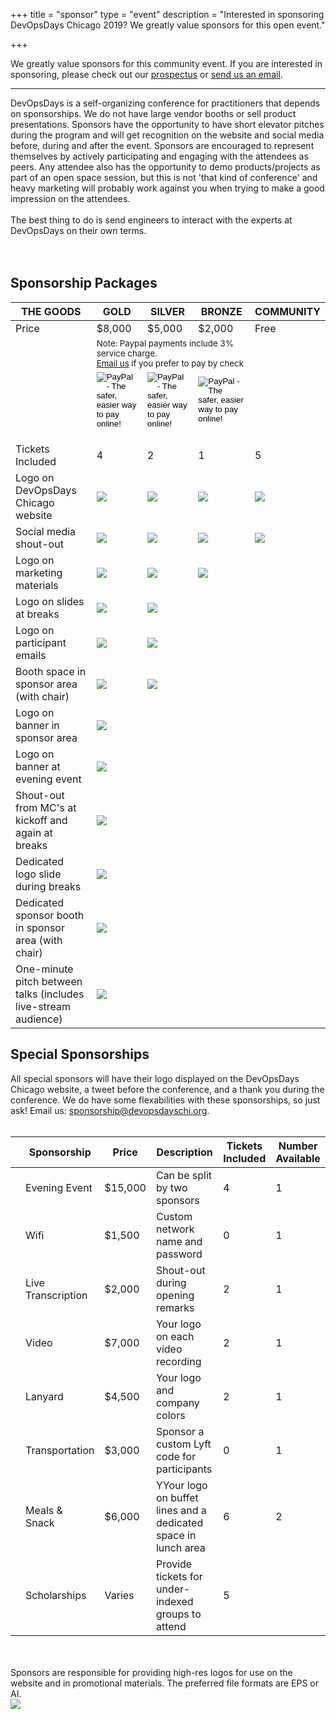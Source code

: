 +++
title = "sponsor"
type = "event"
description = "Interested in sponsoring DevOpsDays Chicago 2019? We greatly value sponsors for this open event."


+++
<div class = "row">
<div class = "col-md-8 col-sm-12">
We greatly value sponsors for this community event. If you are interested in sponsoring, please check out our <a href="https://assets.devopsdays.org/events/2019/chicago/2019-chicago-devopsdays-prospectus.pdf" target="_blank">prospectus</a> or <a href="mailto:sponsorships@devopsdayschi.org?subject=Interested%20in%20Sponsoring%20DevOpsDays%20Chicago%202018">send us an email</a>.

<hr>

DevOpsDays is a self-organizing conference for practitioners that
depends on sponsorships. We do not have large vendor booths or sell product
presentations. Sponsors have the opportunity to have short elevator
pitches during the program and will get recognition on the website
and social media before, during and after the event. Sponsors are
encouraged to represent themselves by actively participating and
engaging with the attendees as peers. Any attendee also has the
opportunity to demo products/projects as part of an open space
session, but this is not 'that kind of conference' and heavy
marketing will probably work against you when trying to make a good
impression on the attendees.
<br><br>
The best thing to do is send engineers to interact with the experts at DevOpsDays on their own terms.
<br>
<br><br>
<h2>Sponsorship Packages</h2>

<table class="table table-bordered table-hover">
  <thead>
    <tr>
      <th scope="col">THE GOODS</th>
      <th scope="col">GOLD</th>
      <th scope="col">SILVER</th>
      <th scope="col">BRONZE</th>
      <th scope="col">COMMUNITY</th>
    </tr>
  </thead>
  <tbody>
    <tr>
      <td>Price</td>
      <td>$8,000</td>
      <td>$5,000</td>
      <td>$2,000</td>
      <td>Free</td>
    </tr>
    <tr>
      <td></td>
      <td colspan="3"><small>
      Note: Paypal payments include 3% service charge.
      <br>
      <a href="mailto:sponsorships@devopsdayschi.org?subject=DevOpsDays%20Chicago%202018%20Sponsorship">Email us</a> if you prefer to pay by check
      </small></td>
      <td></td>
    </tr>
    <tr>
      <td></td>
      <td>
        <!-- gold Paypal button  -->
        <form action="https://www.paypal.com/cgi-bin/webscr" method="post" target="_top">
          <input type="hidden" name="cmd" value="_s-xclick">
          <input type="hidden" name="hosted_button_id" value="S9SCLZP3USU7L">
          <input type="image" src="https://www.paypalobjects.com/en_US/i/btn/btn_paynow_LG.gif" border="0" name="submit" alt="PayPal - The safer, easier way to pay online!">
          <img alt="" border="0" src="https://www.paypalobjects.com/en_US/i/scr/pixel.gif" width="1" height="1">
        </form>
        <!-- 
        <a href="mailto:sponsorships@devopsdayschi.org?subject=Interested%20in%20Sponsoring%20DevOpsDays%20Chicago%202018">Contact us</a> -->
      </td>
      <td>
        <!-- silver Paypal button  -->
        <form action="https://www.paypal.com/cgi-bin/webscr" method="post" target="_top">
          <input type="hidden" name="cmd" value="_s-xclick">
          <input type="hidden" name="hosted_button_id" value="LUSEMWLZ7MKKW">
          <input type="image" src="https://www.paypalobjects.com/en_US/i/btn/btn_paynow_LG.gif" border="0" name="submit" alt="PayPal - The safer, easier way to pay online!">
          <img alt="" border="0" src="https://www.paypalobjects.com/en_US/i/scr/pixel.gif" width="1" height="1">
        </form>
        <!-- <a href="mailto:sponsorships@devopsdayschi.org?subject=Interested%20in%20Sponsoring%20DevOpsDays%20Chicago%202018">Contact us</a> -->
      </td>
      <td>
        <!-- bronze Paypal button  -->
        <form action="https://www.paypal.com/cgi-bin/webscr" method="post" target="_top">
          <input type="hidden" name="cmd" value="_s-xclick">
          <input type="hidden" name="hosted_button_id" value="DDXAP9S3324DC">
          <input type="image" src="https://www.paypalobjects.com/en_US/i/btn/btn_paynow_LG.gif" border="0" name="submit" alt="PayPal - The safer, easier way to pay online!">
          <img alt="" border="0" src="https://www.paypalobjects.com/en_US/i/scr/pixel.gif" width="1" height="1">
        </form>
      </td>
      <td></td>
    </tr>
    <tr>
      <td>Tickets Included</td>
      <td>4</td>
      <td>2</td>
      <td>1</td>
      <td>5</td>
    </tr>
    <tr>
      <td>Logo on DevOpsDays Chicago website</td>
      <td><img src = "/events/2019-chicago/yak-head.png"></td>
      <td><img src = "/events/2019-chicago/yak-head.png"></td>
      <td><img src = "/events/2019-chicago/yak-head.png"></td>
      <td><img src = "/events/2019-chicago/yak-head.png"></td>
    </tr>
    <tr>
      <td>Social media shout-out</td>
      <td><img src = "/events/2019-chicago/yak-head.png"></td>
      <td><img src = "/events/2019-chicago/yak-head.png"></td>
      <td><img src = "/events/2019-chicago/yak-head.png"></td>
      <td><img src = "/events/2019-chicago/yak-head.png"></td>
    </tr>
    <tr>
      <td>Logo on marketing materials</td>
      <td><img src = "/events/2019-chicago/yak-head.png"></td>
      <td><img src = "/events/2019-chicago/yak-head.png"></td>
      <td><img src = "/events/2019-chicago/yak-head.png"></td>
      <td></td>
    </tr>
    <tr>
      <td>Logo on slides at breaks</td>
      <td><img src = "/events/2019-chicago/yak-head.png"></td>
      <td><img src = "/events/2019-chicago/yak-head.png"></td>
      <td></td>
      <td></td>
    </tr>
    <tr>
      <td>Logo on participant emails</td>
      <td><img src = "/events/2019-chicago/yak-head.png"></td>
      <td><img src = "/events/2019-chicago/yak-head.png"></td>
      <td></td>
      <td></td>
    </tr>
    <tr>
      <td>Booth space in sponsor area (with chair)</td>
      <td><img src = "/events/2019-chicago/yak-head.png"></td>
      <td><img src = "/events/2019-chicago/yak-head.png"></td>
      <td></td>
      <td></td>
    </tr>
    <tr>
      <td>Logo on banner in sponsor area</td>
      <td><img src = "/events/2019-chicago/yak-head.png"></td>
      <td></td>
      <td></td>
      <td></td>
    </tr>
    <tr>
      <td>Logo on banner at evening event</td>
      <td><img src = "/events/2019-chicago/yak-head.png"></td>
      <td></td>
      <td></td>
      <td></td>
    </tr>
    <tr>
      <td>Shout-out from MC's at kickoff and again at breaks</td>
      <td><img src = "/events/2019-chicago/yak-head.png"></td>
      <td></td>
      <td></td>
      <td></td>
    </tr>
    <tr>
      <td>Dedicated logo slide during breaks</td>
      <td><img src = "/events/2019-chicago/yak-head.png"></td>
      <td></td>
      <td></td>
      <td></td>
    </tr>
    <tr>
      <td>Dedicated sponsor booth in sponsor area (with chair)</td>
      <td><img src = "/events/2019-chicago/yak-head.png"></td>
      <td></td>
      <td></td>
      <td></td>
    </tr>
    <tr>
      <td>One-minute pitch between talks (includes live-stream audience)</td>
      <td><img src = "/events/2019-chicago/yak-head.png"></td>
      <td></td>
      <td></td>
      <td></td>
    </tr>
  </tbody>
</table>

<h2>Special Sponsorships</h2>

All special sponsors will have their logo displayed on the DevOpsDays Chicago website, a tweet before the conference, and a thank you during the conference. We do have some flexabilities with these sponsorships, so just ask! Email us: <a href="mailto:sponsorships@devopsdayschi.org">sponsorship@devopsdayschi.org</a>.
<br/><br/>

<table class="table table-bordered table-hover">
  <thead>
    <tr>
      <th scope="col"></th>
      <th scope="col">Sponsorship</th>
      <th scope="col">Price</th>
      <th scope="col">Description</th>
      <th scope="col">Tickets Included</th>
      <th scope="col">Number Available</th>
    </tr>
  </thead>
  <tbody>
    <tr>
      <td align="center"><i class="fa fa-music fa-4x"></i></td>
      <td>Evening Event</td>
      <td>$15,000</td>
      <td>Can be split by two sponsors</td>
      <td>4</td>
      <td>1</td>
    </tr>
    <tr>
      <td align="center"><i class="fa fa-wifi fa-4x"></i></td>
      <td>Wifi</td>
      <td>$1,500</td>
      <td>Custom network name and password</td>
      <td>0</td>
      <td>1</td>
    </tr>
    <tr>
      <td align="center"><i class="fa fa-pencil-square-o fa-4x"></i></td>
      <td>Live Transcription</td>
      <td>$2,000</td>
      <td>Shout-out during opening remarks</td>
      <td>2</td>
      <td>1</td>
    </tr>
    <tr>
      <td align="center"><i class="fa fa-video-camera fa-4x"></i></td>
      <td>Video</td>
      <td>$7,000</td>
      <td>Your logo on each video recording</td>
      <td>2</td>
      <td>1</td>
    </tr>
    <tr>
      <td align="center"><i class="fa fa-id-badge fa-4x"></i></td>
      <td>Lanyard</td>
      <td>$4,500</td>
      <td>Your logo and company colors</td>
      <td>2</td>
      <td>1</td>
    </tr>
    <tr>
      <td align="center"><i class="fa fa-car fa-4x"></i></td>
      <td>Transportation</td>
      <td>$3,000</td>
      <td>Sponsor a custom Lyft code for participants</td>
      <td>0</td>
      <td>1</td>
    </tr>
    <tr>
      <td align="center"><i class="fa fa-heart fa-4x"></i></td>
      <td>Meals & Snack</td>
      <td>$6,000</td>
      <td>YYour logo on buffet lines and a dedicated space in lunch area</td>
      <td>6</td>
      <td>2</td>
    </tr>
    <tr>
      <td align="center"><i class="fa fa-cutlery fa-4x"></i></td>
      <td>Scholarships</td>
      <td>Varies</td>
      <td>Provide tickets for under-indexed groups to attend</td>
      <td>5</td>
      <td></td>
    </tr>
  </tbody>
</table>

<div class = "row">
<div class = "col-12">
  <br/>
  <br/>
  Sponsors are responsible for providing high-res logos for use on the website and in promotional materials.  The preferred file formats are EPS or AI.
  <br/>
</div>
</div>
</div>
<div class = "col-md-4 col-sm-12">
<a href = "https://assets.devopsdays.org/events/2018/chicago/2019-chicago-devopsdays-prospectus.pdf" target="_blank"><img src = "/events/2019-chicago/DOD_Chi_Prospectus_2019.png" class="img-fluid""></a>
</div>
</div>

